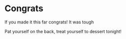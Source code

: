 
# Congrats

If you made it this far congrats! It was tough

Pat yourself on the back, treat yourself to dessert tonight!
